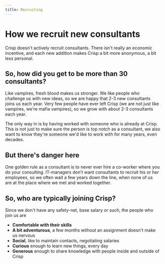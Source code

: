 ```yaml
---
title: Recruiting
---
```


How we recruit new consultants
===
Crisp doesn't actively recruit consultants. There isn't really an economic incentive, and each new addition makes Crisp a bit more anonymous, a bit less personal.

## So, how did you get to be more than 30 consultants?

Like vampires, fresh blood makes us stronger. We like people who challenge us with new ideas, so we are happy that 2-3 new consultants joins us each year. Very few people have ever left Crisp (we are not just like vampires, we're mafia vampires), so we grow with about 2-3 consultants each year.

The only way in is by having worked with someone who is already at Crisp. This is not just to make sure the person is top notch as a consultant, we also want to know they're someone we'd like to work with for many years, even decades.

## But there's danger here

One golden rule as a consultant is to never ever hire a co-worker where you do your consulting. IT-managers don't want consultants to recruit his or her employees, so we often wait a few years down the line, when none of us are at the place where we met and worked together.

## So, who are typically joining Crisp?

Since we don't have any safety-net, base salary or such, the people who join us are

* **Comfortable with their skills**
* **A bit adventurous**, a few months without an assignment doesn't make us nervous
* **Social**, like to maintain contacts, negotiating salaries
* **Curious** enough to learn new things, every day
* **Generous** enough to share knowledge with people inside and outside of Crisp

